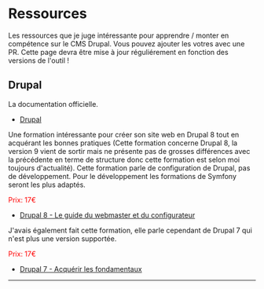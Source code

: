 # Ressources

Les ressources que je juge intéressante pour apprendre / monter en compétence sur le CMS Drupal.
Vous pouvez ajouter les votres avec une PR.
Cette page devra être mise à jour réguliérement en fonction des versions de l'outil !

## Drupal

La documentation officielle.
* [Drupal](https://www.drupal.org/documentation)

Une formation intéressante pour créer son site web en Drupal 8 tout en acquérant les bonnes pratiques (Cette formation 
concerne Drupal 8, la version 9 vient de sortir mais ne présente pas de grosses différences avec la précédente en terme 
de structure donc cette formation est selon moi toujours d'actualité).
Cette formation parle de configuration de Drupal, pas de développement. Pour le développement les formations de Symfony 
seront les plus adaptés.

<span style="color:red;">Prix: 17€</span>
* [Drupal 8 - Le guide du webmaster et du configurateur](https://www.alphorm.com/tutoriel/formation-en-ligne-drupal-8-webmaster-configurateur)

J'avais également fait cette formation, elle parle cependant de Drupal 7 qui n'est plus une version supportée.

<span style="color:red;">Prix: 17€</span>
* [Drupal 7 - Acquérir les fondamentaux](https://www.alphorm.com/tutoriel/formation-en-ligne-drupal-7-pour-tous-les-utilisateurs)

---
